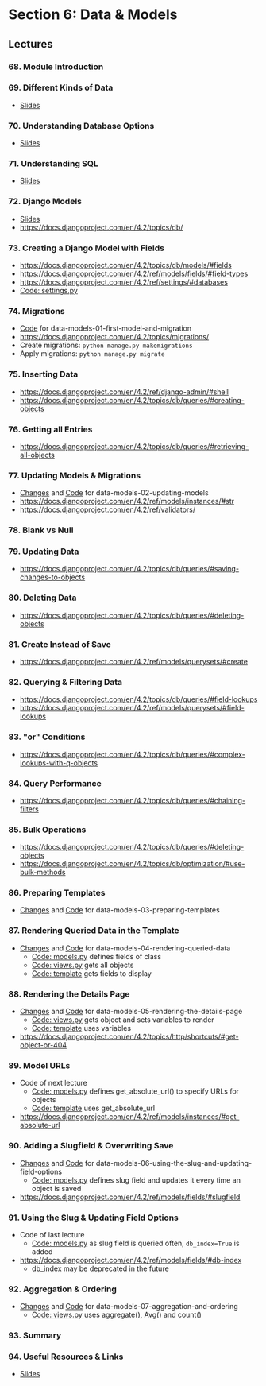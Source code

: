 # Section 6: Data & Models

## Lectures

### 68. Module Introduction

### 69. Different Kinds of Data

- [Slides](https://github.com/adibaba/django-practical-guide-course-code/blob/data-models-zz-extra-files/slides/slides.pdf)

### 70. Understanding Database Options

- [Slides](https://github.com/adibaba/django-practical-guide-course-code/blob/data-models-zz-extra-files/slides/slides.pdf)

### 71. Understanding SQL

- [Slides](https://github.com/adibaba/django-practical-guide-course-code/blob/data-models-zz-extra-files/slides/slides.pdf)

### 72. Django Models

- [Slides](https://github.com/adibaba/django-practical-guide-course-code/blob/data-models-zz-extra-files/slides/slides.pdf)
- https://docs.djangoproject.com/en/4.2/topics/db/

### 73. Creating a Django Model with Fields

- https://docs.djangoproject.com/en/4.2/topics/db/models/#fields
- https://docs.djangoproject.com/en/4.2/ref/models/fields/#field-types
- https://docs.djangoproject.com/en/4.2/ref/settings/#databases
- [Code:  settings.py](https://github.com/adibaba/django-practical-guide-course-code/blob/data-models-01-first-model-and-migration/book_store/settings.py#L77)

### 74. Migrations

- [Code](https://github.com/adibaba/django-practical-guide-course-code/tree/data-models-01-first-model-and-migration)
  for data-models-01-first-model-and-migration
- https://docs.djangoproject.com/en/4.2/topics/migrations/
- Create migrations: `python manage.py makemigrations`
- Apply migrations: `python manage.py migrate`

### 75. Inserting Data

- https://docs.djangoproject.com/en/4.2/ref/django-admin/#shell
- https://docs.djangoproject.com/en/4.2/topics/db/queries/#creating-objects

### 76. Getting all Entries

- https://docs.djangoproject.com/en/4.2/topics/db/queries/#retrieving-all-objects

### 77. Updating Models & Migrations

- [Changes](https://github.com/adibaba/django-practical-guide-course-code/compare/5a3a9f4..4a3cfbd) and
  [Code](https://github.com/adibaba/django-practical-guide-course-code/tree/data-models-02-updating-models)
  for data-models-02-updating-models
- https://docs.djangoproject.com/en/4.2/ref/models/instances/#str
- https://docs.djangoproject.com/en/4.2/ref/validators/

### 78. Blank vs Null

### 79. Updating Data

- https://docs.djangoproject.com/en/4.2/topics/db/queries/#saving-changes-to-objects

### 80. Deleting Data

- https://docs.djangoproject.com/en/4.2/topics/db/queries/#deleting-objects

### 81. Create Instead of Save

- https://docs.djangoproject.com/en/4.2/ref/models/querysets/#create

### 82. Querying & Filtering Data

- https://docs.djangoproject.com/en/4.2/topics/db/queries/#field-lookups
- https://docs.djangoproject.com/en/4.2/ref/models/querysets/#field-lookups

### 83. "or" Conditions

- https://docs.djangoproject.com/en/4.2/topics/db/queries/#complex-lookups-with-q-objects

### 84. Query Performance

- https://docs.djangoproject.com/en/4.2/topics/db/queries/#chaining-filters

### 85. Bulk Operations

- https://docs.djangoproject.com/en/4.2/topics/db/queries/#deleting-objects
- https://docs.djangoproject.com/en/4.2/topics/db/optimization/#use-bulk-methods

### 86. Preparing Templates

- [Changes](https://github.com/adibaba/django-practical-guide-course-code/compare/4a3cfbd..4efdf5d) and
  [Code](https://github.com/adibaba/django-practical-guide-course-code/tree/data-models-03-preparing-templates)
  for data-models-03-preparing-templates

### 87. Rendering Queried Data in the Template

- [Changes](https://github.com/adibaba/django-practical-guide-course-code/compare/4efdf5d..abe120e) and
  [Code](https://github.com/adibaba/django-practical-guide-course-code/tree/data-models-04-rendering-queried-data)
  for data-models-04-rendering-queried-data
	- [Code: models.py](https://github.com/adibaba/django-practical-guide-course-code/blob/data-models-04-rendering-queried-data/book_outlet/models.py#L8) defines fields of class
	- [Code: views.py](https://github.com/adibaba/django-practical-guide-course-code/blob/data-models-04-rendering-queried-data/book_outlet/views.py#L8) gets all objects
	- [Code: template](https://github.com/adibaba/django-practical-guide-course-code/blob/data-models-04-rendering-queried-data/book_outlet/templates/book_outlet/index.html) gets fields to display

### 88. Rendering the Details Page

- [Changes](https://github.com/adibaba/django-practical-guide-course-code/compare/abe120e..5380ae0) and
  [Code](https://github.com/adibaba/django-practical-guide-course-code/tree/data-models-05-rendering-the-details-page)
  for data-models-05-rendering-the-details-page
	- [Code: views.py](https://github.com/adibaba/django-practical-guide-course-code/blob/data-models-05-rendering-the-details-page/book_outlet/views.py#L15) gets object and sets variables to render
	- [Code: template](https://github.com/adibaba/django-practical-guide-course-code/blob/data-models-05-rendering-the-details-page/book_outlet/templates/book_outlet/book_detail.html) uses variables
- https://docs.djangoproject.com/en/4.2/topics/http/shortcuts/#get-object-or-404

### 89. Model URLs

- Code of next lecture
	- [Code: models.py](https://github.com/adibaba/django-practical-guide-course-code/blob/data-models-06-using-the-slug-and-updating-field-options/book_outlet/models.py#L19) defines get_absolute_url() to specify URLs for objects
	- [Code: template](https://github.com/adibaba/django-practical-guide-course-code/blob/data-models-06-using-the-slug-and-updating-field-options/book_outlet/templates/book_outlet/index.html#L10) uses get_absolute_url
- https://docs.djangoproject.com/en/4.2/ref/models/instances/#get-absolute-url

### 90. Adding a Slugfield & Overwriting Save

- [Changes](https://github.com/adibaba/django-practical-guide-course-code/compare/5380ae0..81a499c) and
  [Code](https://github.com/adibaba/django-practical-guide-course-code/tree/data-models-06-using-the-slug-and-updating-field-options)
  for data-models-06-using-the-slug-and-updating-field-options
  - [Code: models.py](https://github.com/adibaba/django-practical-guide-course-code/blob/data-models-06-using-the-slug-and-updating-field-options/book_outlet/models.py#L22) defines slug field and updates it every time an object is saved
- https://docs.djangoproject.com/en/4.2/ref/models/fields/#slugfield

### 91. Using the Slug & Updating Field Options

- Code of last lecture
  - [Code: models.py](https://github.com/adibaba/django-practical-guide-course-code/blob/data-models-06-using-the-slug-and-updating-field-options/book_outlet/models.py#L17) as slug field is queried often, `db_index=True` is added
- https://docs.djangoproject.com/en/4.2/ref/models/fields/#db-index
	- db_index may be deprecated in the future

### 92. Aggregation & Ordering

- [Changes](https://github.com/adibaba/django-practical-guide-course-code/compare/81a499c..8b3bad4) and
  [Code](https://github.com/adibaba/django-practical-guide-course-code/tree/data-models-07-aggregation-and-ordering)
  for data-models-07-aggregation-and-ordering
  - [Code: views.py](https://github.com/adibaba/django-practical-guide-course-code/blob/data-models-07-aggregation-and-ordering/book_outlet/views.py#L12) uses aggregate(), Avg() and count()

### 93. Summary

### 94. Useful Resources & Links

- [Slides](https://github.com/adibaba/django-practical-guide-course-code/blob/data-models-zz-extra-files/slides/slides.pdf)